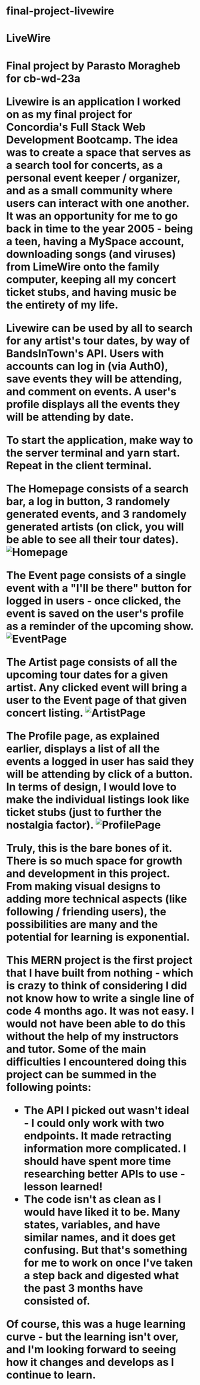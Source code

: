 # final-project-livewire
<h1>LiveWire<h1>
Final project by Parasto Moragheb for cb-wd-23a

Livewire is an application I worked on as my final project for Concordia's Full Stack Web Development Bootcamp. The idea was to create a space that serves as a search tool for concerts, as a personal event keeper / organizer, and as a small community where users can interact with one another. It was an opportunity for me to go back in time to the year 2005 - being a teen, having a MySpace account, downloading songs (and viruses) from LimeWire onto the family computer, keeping all my concert ticket stubs, and having music be the entirety of my life.

Livewire can be used by all to search for any artist's tour dates, by way of BandsInTown's API. Users with accounts can log in (via Auth0), save events they will be attending, and comment on events. A user's profile displays all the events they will be attending by date. 

To start the application, make way to the server terminal and yarn start. Repeat in the client terminal.

The Homepage consists of a search bar, a log in button, 3 randomely generated events, and 3 randomely generated artists (on click, you will be able to see all their tour dates).
![Homepage](https://i.imgur.com/MXfQEbF.png)

The Event page consists of a single event with a "I'll be there" button for logged in users - once clicked, the event is saved on the user's profile as a reminder of the upcoming show. 
![EventPage](https://i.imgur.com/K7Ng6bh.png)


The Artist page consists of all the upcoming tour dates for a given artist. Any clicked event will bring a user to the Event page of that given concert listing. 
![ArtistPage](https://i.imgur.com/2pI8Dx0.png)

The Profile page, as explained earlier, displays a list of all the events a logged in user has said they will be attending by click of a button. In terms of design, I would love to make the individual listings look like ticket stubs (just to further the nostalgia factor). 
![ProfilePage](https://i.imgur.com/bokx0V2.png)


Truly, this is the bare bones of it. There is so much space for growth and development in this project. From making visual designs to adding more technical aspects (like following / friending users), the possibilities are many and the potential for learning is exponential. 

This MERN project is the first project that I have built from nothing - which is crazy to think of considering I did not know how to write a single line of code 4 months ago. It was not easy. I would not have been able to do this without the help of my instructors and tutor. Some of the main difficulties I encountered doing this project can be summed in the following points: 

- The API I picked out wasn't ideal - I could only work with two endpoints. It made retracting information more complicated. I should have spent more time researching better APIs to use - lesson learned!
- The code isn't as clean as I would have liked it to be. Many states, variables, and  have similar names, and it does get confusing. But that's something for me to work on once I've taken a step back and digested what the past 3 months have consisted of. 

Of course, this was a huge learning curve - but the learning isn't over, and I'm looking forward to seeing how it changes and develops as I continue to learn. 
